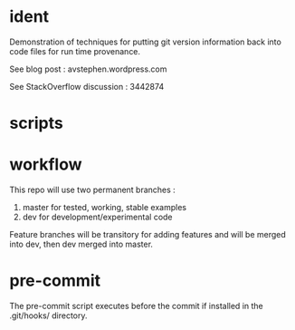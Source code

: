 # ident
Demonstration of techniques for putting git version information back into code files for run time provenance.

See blog post : avstephen.wordpress.com

See StackOverflow discussion : 3442874


# scripts


# workflow

This repo will use two permanent branches :

1. master for tested, working, stable examples
1. dev for development/experimental code


Feature branches will be transitory for adding features and will be merged into dev, then dev merged into master.


# pre-commit
The pre-commit script executes before the commit if installed in the .git/hooks/ directory.

